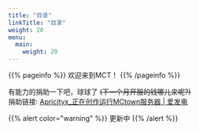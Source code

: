 ```yaml
---
title: "目录"
linkTitle: "目录"
weight: 20
menu:
  main:
    weight: 20
---
```


{{% pageinfo %}}
欢迎来到MCT！
{{% /pageinfo %}}

有能力的捐助一下吧，球球了 ~~(下一个月开服的钱哪儿来呢?)~~<br>
捐助链接: <a href="https://afdian.net/@MCTown">Apricityx_正在创作运行MCtown服务器 | 爱发电</a>

{{% alert color="warning" %}}
更新中
{{% /alert %}}
